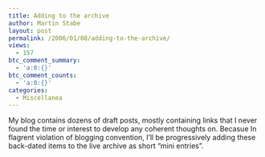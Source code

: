 ```yaml
---
title: Adding to the archive
author: Martin Stabe
layout: post
permalink: /2006/01/08/adding-to-the-archive/
views:
  - 157
btc_comment_summary:
  - 'a:0:{}'
btc_comment_counts:
  - 'a:0:{}'
categories:
  - Miscellanea
---
```

My blog contains dozens of draft posts, mostly containing links that I never found the time or interest to develop any coherent thoughts on. Becasue In flagrent violation of blogging convention, I&#8217;ll be progressively adding these back-dated items to the live archive as short &#8220;mini entries&#8221;.
